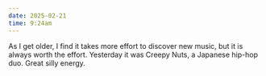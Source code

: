 ```yaml
---
date: 2025-02-21
time: 9:24am
---
```

As I get older, I find it takes more effort to discover new music, but it is always worth the effort. Yesterday it was Creepy Nuts, a Japanese hip-hop duo. Great silly energy.
